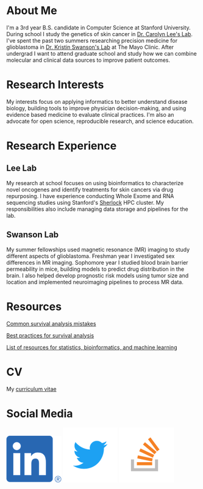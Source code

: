 # About Me
I'm a 3rd year B.S. candidate in Computer Science at Stanford University.
During school I study the genetics of skin cancer in 
[Dr. Carolyn Lee's Lab](https://leelab.stanford.edu). I've spent the past two
summers researching precision medicine for glioblastoma
in [Dr. Kristin Swanson's Lab](http://mathematicalneurooncology.org) at The Mayo Clinic.
After undergrad I want to attend graduate school and study
how we can combine molecular and clinical data sources to improve patient outcomes.

# Research Interests
My interests focus on applying informatics to better understand disease biology, 
building tools to improve physician decision-making, and using evidence based
medicine to evaluate clinical practices. I'm also an advocate for open science,
reproducible research, and science education. 

# Research Experience
## Lee Lab
My research at school focuses on using bioinformatics to characterize
novel oncogenes and identify treatments for skin cancers via drug repurposing.
I have experience conducting Whole Exome and RNA sequencing studies using
Stanford's [Sherlock](https://www.sherlock.stanford.edu/docs/overview/introduction/)
HPC cluster. My responsibilities also include managing data storage and pipelines
for the lab.
## Swanson Lab
My summer fellowships used magnetic resonance (MR) imaging to study different aspects of glioblastoma.
Freshman year I investigated sex differences in MR imaging. Sophomore year I studied 
blood brain barrier permeability in mice, building models to 
predict drug distribution in the brain. I also helped develop prognostic risk models
using tumor size and location and implemented neuroimaging 
pipelines to process MR data.

# Resources
[Common survival analysis mistakes](https://towardsdatascience.com/kaplan-meier-mistakes-48cd9e168b09)

[Best practices for survival analysis](https://github.com/tjbencomo/survival-talk-pntlab)

[List of resources for statistics, bioinformatics, and machine learning](https://github.com/tjbencomo/notes/blob/master/methods_resources.md)

# CV
My [curriculum vitae](tbencomo_online_cv.pdf)

# Social Media
[![](/assets/LI-In-Bug.png)](https://www.linkedin.com/in/tomasbencomo/)
[![](/assets/Twitter_Logo_Blue.png)](https://twitter.com/BencomoTomas)
[![](/assets/stack-overflow-logo.png)](https://stats.stackexchange.com/users/246432/tomas-bencomo?tab=profile)

